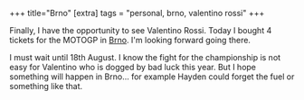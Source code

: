+++
title="Brno"
[extra]
tags = "personal, brno, valentino rossi"
+++
<!-- more -->
Finally, I have the opportunity to see Valentino Rossi.
Today I bought 4 tickets for the MOTOGP in [Brno](http://www.automotodrombrno.cz/).
I'm looking forward going there.


I must wait until 18th August.
I know the fight for the championship is not easy for Valentino who
is dogged by bad luck this year.
But I hope something will happen in Brno... for example Hayden could
forget the fuel or something like that.


